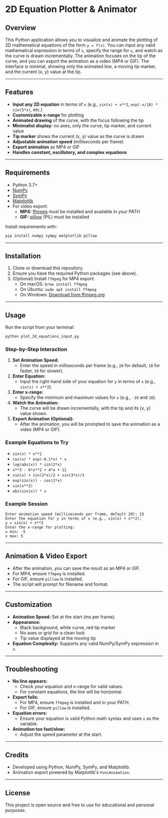 # 2D Equation Plotter & Animator

## Overview
This Python application allows you to visualize and animate the plotting of 2D mathematical equations of the form `y = f(x)`. You can input any valid mathematical expression in terms of `x`, specify the range for `x`, and watch as the curve is drawn incrementally. The animation focuses on the tip of the curve, and you can export the animation as a video (MP4 or GIF). The interface is minimal, showing only the animated line, a moving tip marker, and the current (x, y) value at the tip.

---

## Features
- **Input any 2D equation** in terms of `x` (e.g., `sin(x) + x**2`, `exp(-x/10) * sin(5*x)`, etc.)
- **Customizable x-range** for plotting
- **Animated drawing** of the curve, with the focus following the tip
- **Minimalist display**: no axes, only the curve, tip marker, and current value
- **Tip marker** shows the current (x, y) value as the curve is drawn
- **Adjustable animation speed** (milliseconds per frame)
- **Export animation** as MP4 or GIF
- **Handles constant, oscillatory, and complex equations**

---

## Requirements
- Python 3.7+
- [NumPy](https://numpy.org/)
- [SymPy](https://www.sympy.org/)
- [Matplotlib](https://matplotlib.org/)
- For video export:
  - **MP4:** [ffmpeg](https://ffmpeg.org/) must be installed and available in your PATH
  - **GIF:** [pillow](https://python-pillow.org/) (PIL) must be installed

Install requirements with:
```bash
pip install numpy sympy matplotlib pillow
```

---

## Installation
1. Clone or download this repository.
2. Ensure you have the required Python packages (see above).
3. (Optional) Install `ffmpeg` for MP4 export:
   - On macOS: `brew install ffmpeg`
   - On Ubuntu: `sudo apt install ffmpeg`
   - On Windows: [Download from ffmpeg.org](https://ffmpeg.org/download.html)

---

## Usage
Run the script from your terminal:
```bash
python plot_2d_equations_input.py
```

### Step-by-Step Interaction
1. **Set Animation Speed:**
   - Enter the speed in milliseconds per frame (e.g., `20` for default, `10` for faster, `50` for slower).
2. **Enter Equation:**
   - Input the right-hand side of your equation for `y` in terms of `x` (e.g., `sin(x) + x**2`).
3. **Enter x-range:**
   - Specify the minimum and maximum values for `x` (e.g., `-10` and `10`).
4. **Watch the Animation:**
   - The curve will be drawn incrementally, with the tip and its (x, y) value shown.
5. **Export Animation (Optional):**
   - After the animation, you will be prompted to save the animation as a video (MP4 or GIF).

### Example Equations to Try
- `sin(x) * x**2`
- `cos(x) * exp(-0.1*x) * x`
- `log(abs(x)) * sin(2*x)`
- `x**3 - 6*x**2 + 4*x + 12`
- `sin(x) + sin(2*x)/2 + sin(3*x)/3`
- `exp(sin(x)) - cos(2*x)`
- `sin(x**2)`
- `abs(sin(x)) * x`

### Example Session
```
Enter animation speed (milliseconds per frame, default 20): 15
Enter the equation for y in terms of x (e.g., sin(x) + x**2):
y = sin(x) + x**2
Enter the x-range for plotting:
x min: -5
x max: 5
```

---

## Animation & Video Export
- After the animation, you can save the result as an MP4 or GIF.
- For MP4, ensure `ffmpeg` is installed.
- For GIF, ensure `pillow` is installed.
- The script will prompt for filename and format.

---

## Customization
- **Animation Speed:** Set at the start (ms per frame).
- **Appearance:**
  - Black background, white curve, red tip marker
  - No axes or grid for a clean look
  - Tip value displayed at the moving tip
- **Equation Complexity:** Supports any valid NumPy/SymPy expression in `x`.

---

## Troubleshooting
- **No line appears:**
  - Check your equation and x-range for valid values.
  - For constant equations, the line will be horizontal.
- **Export fails:**
  - For MP4, ensure `ffmpeg` is installed and in your PATH.
  - For GIF, ensure `pillow` is installed.
- **Equation errors:**
  - Ensure your equation is valid Python math syntax and uses `x` as the variable.
- **Animation too fast/slow:**
  - Adjust the speed parameter at the start.

---

## Credits
- Developed using Python, NumPy, SymPy, and Matplotlib.
- Animation export powered by Matplotlib's `FuncAnimation`.

---

## License
This project is open source and free to use for educational and personal purposes.
